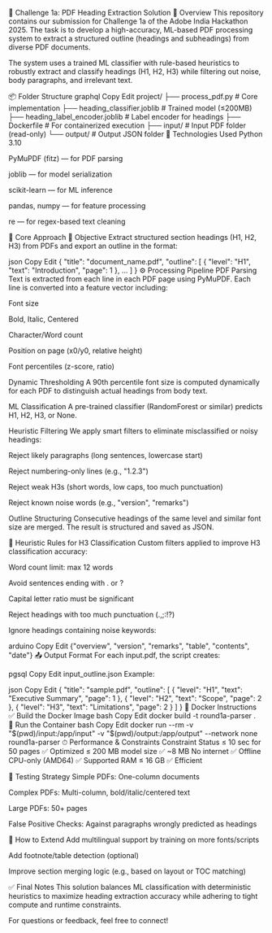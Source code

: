 🚀 Challenge 1a: PDF Heading Extraction Solution
🧠 Overview
This repository contains our submission for Challenge 1a of the Adobe India Hackathon 2025. The task is to develop a high-accuracy, ML-based PDF processing system to extract a structured outline (headings and subheadings) from diverse PDF documents.

The system uses a trained ML classifier with rule-based heuristics to robustly extract and classify headings (H1, H2, H3) while filtering out noise, body paragraphs, and irrelevant text.

📦 Folder Structure
graphql
Copy
Edit
project/
├── process_pdf.py           # Core implementation
├── heading_classifier.joblib        # Trained model (≤200MB)
├── heading_label_encoder.joblib     # Label encoder for headings
├── Dockerfile               # For containerized execution
├── input/                   # Input PDF folder (read-only)
└── output/                  # Output JSON folder
🧰 Technologies Used
Python 3.10

PyMuPDF (fitz) — for PDF parsing

joblib — for model serialization

scikit-learn — for ML inference

pandas, numpy — for feature processing

re — for regex-based text cleaning

🧠 Core Approach
🎯 Objective
Extract structured section headings (H1, H2, H3) from PDFs and export an outline in the format:

json
Copy
Edit
{
  "title": "document_name.pdf",
  "outline": [
    {
      "level": "H1",
      "text": "Introduction",
      "page": 1
    },
    ...
  ]
}
⚙ Processing Pipeline
PDF Parsing
Text is extracted from each line in each PDF page using PyMuPDF. Each line is converted into a feature vector including:

Font size

Bold, Italic, Centered

Character/Word count

Position on page (x0/y0, relative height)

Font percentiles (z-score, ratio)

Dynamic Thresholding
A 90th percentile font size is computed dynamically for each PDF to distinguish actual headings from body text.

ML Classification
A pre-trained classifier (RandomForest or similar) predicts H1, H2, H3, or None.

Heuristic Filtering
We apply smart filters to eliminate misclassified or noisy headings:

Reject likely paragraphs (long sentences, lowercase start)

Reject numbering-only lines (e.g., "1.2.3")

Reject weak H3s (short words, low caps, too much punctuation)

Reject known noise words (e.g., "version", "remarks")

Outline Structuring
Consecutive headings of the same level and similar font size are merged. The result is structured and saved as JSON.

🧪 Heuristic Rules for H3 Classification
Custom filters applied to improve H3 classification accuracy:

Word count limit: max 12 words

Avoid sentences ending with . or ?

Capital letter ratio must be significant

Reject headings with too much punctuation (.,;:!?)

Ignore headings containing noise keywords:

arduino
Copy
Edit
{"overview", "version", "remarks", "table", "contents", "date"}
📤 Output Format
For each input.pdf, the script creates:

pgsql
Copy
Edit
input_outline.json
Example:

json
Copy
Edit
{
  "title": "sample.pdf",
  "outline": [
    { "level": "H1", "text": "Executive Summary", "page": 1 },
    { "level": "H2", "text": "Scope", "page": 2 },
    { "level": "H3", "text": "Limitations", "page": 2 }
  ]
}
🐳 Docker Instructions
✅ Build the Docker Image
bash
Copy
Edit
docker build -t round1a-parser .   
🚀 Run the Container
bash
Copy
Edit
docker run --rm -v "$(pwd)/input:/app/input" -v "$(pwd)/output:/app/output" --network none round1a-parser
⏱ Performance & Constraints
Constraint	Status
≤ 10 sec for 50 pages	✅ Optimized
≤ 200 MB model size	✅ ~8 MB
No internet	✅ Offline
CPU-only (AMD64)	✅ Supported
RAM ≤ 16 GB	✅ Efficient

🧪 Testing Strategy
Simple PDFs: One-column documents

Complex PDFs: Multi-column, bold/italic/centered text

Large PDFs: 50+ pages

False Positive Checks: Against paragraphs wrongly predicted as headings

📝 How to Extend
Add multilingual support by training on more fonts/scripts

Add footnote/table detection (optional)

Improve section merging logic (e.g., based on layout or TOC matching)

✅ Final Notes
This solution balances ML classification with deterministic heuristics to maximize heading extraction accuracy while adhering to tight compute and runtime constraints.

For questions or feedback, feel free to connect!